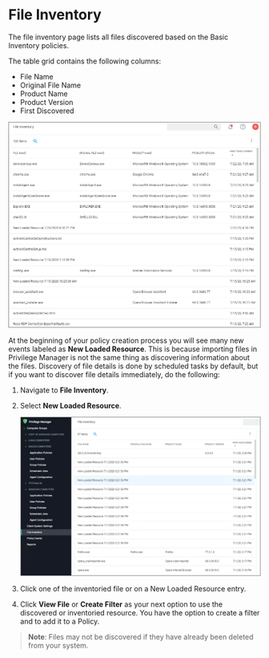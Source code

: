 [title]: # (File Inventory)
[tags]: # (admin,configuration)
[priority]: # (4000)
# File Inventory

The file inventory page lists all files discovered based on the Basic Inventory policies. 

The table grid contains the following columns:

* File Name
* Original File Name
* Product Name
* Product Version
* First Discovered

![file inv](images/file-inv.png "File Inventory page")

At the beginning of your policy creation process you will see many new events labeled as __New Loaded Resource__. This is because importing files in Privilege Manager is not the same thing as discovering information about the files. Discovery of file details is done by scheduled tasks by default, but if you want to discover file details immediately, do the following:

1. Navigate to __File Inventory__.
1. Select __New Loaded Resource__.

   ![New Loaded Resource](images/new-loaded-resources.png "Inventoried files and new loaded resources")
1. Click one of the inventoried file or on a New Loaded Resource entry.
1. Click __View File__ or __Create Filter__ as your next option to use the discovered or inventoried resource. You have the option to create a filter and to add it to a Policy.

>**Note**:
>Files may not be discovered if they have already been deleted from your system.
